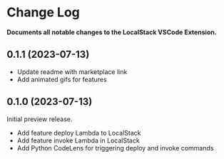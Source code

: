 # Change Log

**Documents all notable changes to the LocalStack VSCode Extension.**

## 0.1.1 (2023-07-13)

- Update readme with marketplace link
- Add animated gifs for features

## 0.1.0 (2023-07-13)

Initial preview release.

- Add feature deploy Lambda to LocalStack
- Add feature invoke Lambda in LocalStack
- Add Python CodeLens for triggering deploy and invoke commands
